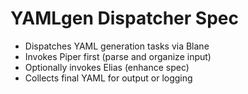 # YAMLgen Dispatcher Spec

- Dispatches YAML generation tasks via Blane
- Invokes Piper first (parse and organize input)
- Optionally invokes Elias (enhance spec)
- Collects final YAML for output or logging
